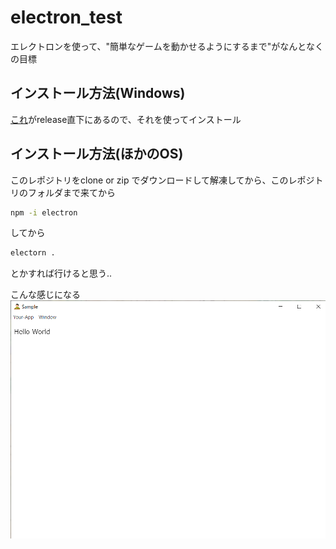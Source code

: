 # electron_test
エレクトロンを使って、"簡単なゲームを動かせるようにするまで"がなんとなくの目標

## インストール方法(Windows)
[これ](release/nayamu_boy%20Setup%201.0.0.exe)がrelease直下にあるので、それを使ってインストール

## インストール方法(ほかのOS)
このレポジトリをclone or zip でダウンロードして解凍してから、このレポジトリのフォルダまで来てから

```sh
npm -i electron
```

してから

```sh
electorn .
```

とかすれば行けると思う..

こんな感じになる
![画面の画像](./画面.png)

